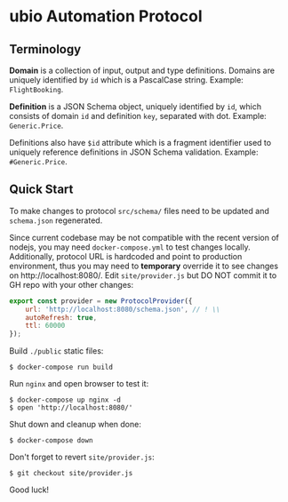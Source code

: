 # ubio Automation Protocol

## Terminology

**Domain** is a collection of input, output and type definitions. Domains are uniquely identified by `id` which is a PascalCase string. Example: `FlightBooking`.

**Definition** is a JSON Schema object, uniquely identified by `id`, which consists of domain `id` and definition `key`, separated with dot. Example: `Generic.Price`.

Definitions also have `$id` attribute which is a fragment identifier used to uniquely reference definitions in JSON Schema validation. Example: `#Generic.Price`.

## Quick Start

To make changes to protocol `src/schema/` files need to be updated and `schema.json` regenerated.

Since current codebase may be not compatible with the recent version of nodejs, you may need `docker-compose.yml` to test changes locally. Additionally, protocol URL is hardcoded and point to production environment, thus you may need to **temporary** override it to see changes on http://localhost:8080/. Edit `site/provider.js` but DO NOT commit it to GH repo with your other changes:

```js
export const provider = new ProtocolProvider({
    url: 'http://localhost:8080/schema.json', // ! \\
    autoRefresh: true,
    ttl: 60000
});
```

Build `./public` static files:

    $ docker-compose run build

Run `nginx` and open browser to test it:

    $ docker-compose up nginx -d
    $ open 'http://localhost:8080/'

Shut down and cleanup when done:

    $ docker-compose down

Don't forget to revert `site/provider.js`:

    $ git checkout site/provider.js

Good luck!
